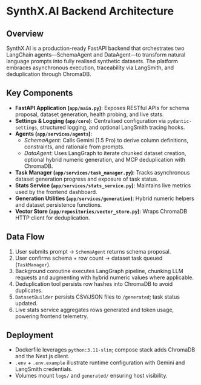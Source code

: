 # SynthX.AI Backend Architecture

## Overview

SynthX.AI is a production-ready FastAPI backend that orchestrates two LangChain agents—SchemaAgent and DataAgent—to transform natural language prompts into fully realised synthetic datasets. The platform embraces asynchronous execution, traceability via LangSmith, and deduplication through ChromaDB.

## Key Components

- **FastAPI Application (`app/main.py`)**: Exposes RESTful APIs for schema proposal, dataset generation, health probing, and live stats.
- **Settings & Logging (`app/core`)**: Centralised configuration via `pydantic-settings`, structured logging, and optional LangSmith tracing hooks.
- **Agents (`app/services/agents`)**:
  - *SchemaAgent*: Calls Gemini (1.5 Pro) to derive column definitions, constraints, and rationale from prompts.
  - *DataAgent*: Uses LangGraph to iterate chunked dataset creation, optional hybrid numeric generation, and MCP deduplication with ChromaDB.
- **Task Manager (`app/services/task_manager.py`)**: Tracks asynchronous dataset generation progress and exposure of task status.
- **Stats Service (`app/services/stats_service.py`)**: Maintains live metrics used by the frontend dashboard.
- **Generation Utilities (`app/services/generation`)**: Hybrid numeric helpers and dataset persistence functions.
- **Vector Store (`app/repositories/vector_store.py`)**: Wraps ChromaDB HTTP client for deduplication.

## Data Flow

1. User submits prompt → `SchemaAgent` returns schema proposal.
2. User confirms schema + row count → dataset task queued (`TaskManager`).
3. Background coroutine executes LangGraph pipeline, chunking LLM requests and augmenting with hybrid numeric values where applicable.
4. Deduplication tool persists row hashes into ChromaDB to avoid duplicates.
5. `DatasetBuilder` persists CSV/JSON files to `/generated`; task status updated.
6. Live stats service aggregates rows generated and token usage, powering frontend telemetry.

## Deployment

- Dockerfile leverages `python:3.11-slim`; compose stack adds ChromaDB and the Next.js client.
- `.env` + `.env.example` illustrate runtime configuration with Gemini and LangSmith credentials.
- Volumes mount `logs/` and `generated/` ensuring host visibility.
